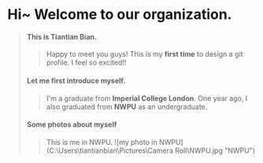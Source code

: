 # Hi~ Welcome to our organization.

>#### This is Tiantian Bian.
>>Happy to meet you guys!
>>This is my **first time** to design a git profile.
>>I feel so excited!!
>#### Let me first introduce myself.
>>I'm a graduate from **Imperial College London**.
>>One year ago, I also graduated from **NWPU** as an undergraduate.
>#### Some photos about myself
>>This is me in NWPU.
![my photo in NWPU](C:\Users\tiantianbian\Pictures\Camera Roll\NWPU.jpg "NWPU")
